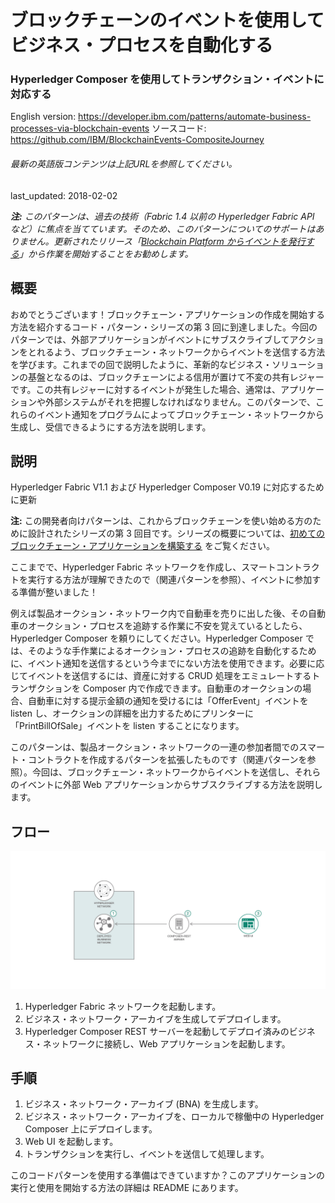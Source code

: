 # ブロックチェーンのイベントを使用してビジネス・プロセスを自動化する

### Hyperledger Composer を使用してトランザクション・イベントに対応する

English version: https://developer.ibm.com/patterns/automate-business-processes-via-blockchain-events
  ソースコード: https://github.com/IBM/BlockchainEvents-CompositeJourney

###### 最新の英語版コンテンツは上記URLを参照してください。
last_updated: 2018-02-02

 _**注:** このパターンは、過去の技術（Fabric 1.4 以前の Hyperledger Fabric API など）に焦点を当てています。そのため、このパターンについてのサポートはありません。更新されたリリース「[Blockchain Platform からイベントを発行する](https://developer.ibm.com/jp/patterns/implementing-blockchain-events-using-ibp-vscode-extension/)」から作業を開始することをお勧めします。_

## 概要

おめでとうございます！ブロックチェーン・アプリケーションの作成を開始する方法を紹介するコード・パターン・シリーズの第 3 回に到達しました。今回のパターンでは、外部アプリケーションがイベントにサブスクライブしてアクションをとれるよう、ブロックチェーン・ネットワークからイベントを送信する方法を学びます。これまでの回で説明したように、革新的なビジネス・ソリューションの基盤となるのは、ブロックチェーンによる信用が置けて不変の共有レジャーです。この共有レジャーに対するイベントが発生した場合、通常は、アプリケーションや外部システムがそれを把握しなければなりません。このパターンで、これらのイベント通知をプログラムによってブロックチェーン・ネットワークから生成し、受信できるようにする方法を説明します。

## 説明

Hyperledger Fabric V1.1 および Hyperledger Composer V0.19 に対応するために更新

**注:** この開発者向けパターンは、これからブロックチェーンを使い始める方のために設計されたシリーズの第 3 回目です。シリーズの概要については、[初めてのブロックチェーン・アプリケーションを構築する](https://developer.ibm.com/jp/series/code-pattern-series-build-your-first-blockchain-application/) をご覧ください。

ここまでで、Hyperledger Fabric ネットワークを作成し、スマートコントラクトを実行する方法が理解できたので（関連パターンを参照）、イベントに参加する準備が整いました！

例えば製品オークション・ネットワーク内で自動車を売りに出した後、その自動車のオークション・プロセスを追跡する作業に不安を覚えているとしたら、Hyperledger Composer を頼りにしてください。Hyperledger Composer では、そのような手作業によるオークション・プロセスの追跡を自動化するために、イベント通知を送信するという今までにない方法を使用できます。必要に応じてイベントを送信するには、資産に対する CRUD 処理をエミュレートするトランザクションを Composer 内で作成できます。自動車のオークションの場合、自動車に対する提示金額の通知を受けるには「OfferEvent」イベントを listen し、オークションの詳細を出力するためにプリンターに「PrintBillOfSale」イベントを listen することになります。

このパターンは、製品オークション・ネットワークの一連の参加者間でのスマート・コントラクトを作成するパターンを拡張したものです（関連パターンを参照）。今回は、ブロックチェーン・ネットワークからイベントを送信し、それらのイベントに外部 Web アプリケーションからサブスクライブする方法を説明します。

## フロー

![フロー](./images/arch-blockchain-events.png)

1. Hyperledger Fabric ネットワークを起動します。
2. ビジネス・ネットワーク・アーカイブを生成してデプロイします。
3. Hyperledger Composer REST サーバーを起動してデプロイ済みのビジネス・ネットワークに接続し、Web アプリケーションを起動します。

## 手順

1. ビジネス・ネットワーク・アーカイブ (BNA) を生成します。
1. ビジネス・ネットワーク・アーカイブを、ローカルで稼働中の Hyperledger Composer 上にデプロイします。
1. Web UI を起動します。
1. トランザクションを実行し、イベントを送信して処理します。

このコードパターンを使用する準備はできていますか？このアプリケーションの実行と使用を開始する方法の詳細は README にあります。
